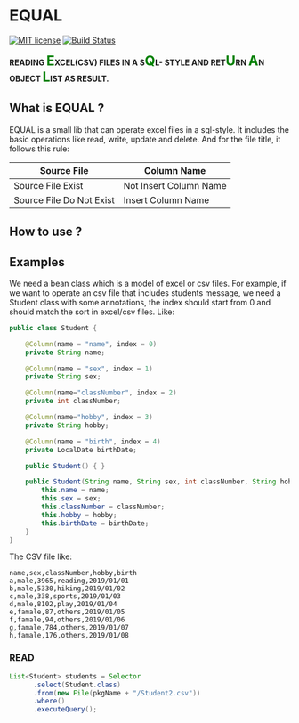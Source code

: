 # EQUAL

[![MIT license](http://img.shields.io/badge/license-MIT-brightgreen.svg)]()
[![Build Status](https://github.com/gnahZ-eH/equal/workflows/Java%20CI/badge.svg)](https://github.com/gnahZ-eH/equal/actions)

**READING <font color='green' size='5'>E</font>XCEL(CSV) FILES IN A S<font color='green' size='5'>Q</font>L- STYLE AND RET<font color='green' size='5'>U</font>RN <font color='green' size='5'>A</font>N OBJECT <font color='green' size='5'>L</font>IST AS RESULT.**

## What is EQUAL ?
EQUAL is a small lib that can operate excel files in a sql-style. It includes the basic operations like read, write, update and delete. And for the file title, it follows this rule:

Source File              | Column Name
-------------------------|-----------------------
Source File Exist        | Not Insert Column Name
Source File Do Not Exist | Insert Column Name

## How to use ?

## Examples
We need a bean class which is a model of excel or csv files. For example, if we want to operate an csv file that includes students message, we need a Student class with some annotations, the index should start from 0 and should match the sort in excel/csv files. Like:
```java
public class Student {

    @Column(name = "name", index = 0)
    private String name;

    @Column(name = "sex", index = 1)
    private String sex;

    @Column(name="classNumber", index = 2)
    private int classNumber;

    @Column(name="hobby", index = 3)
    private String hobby;

    @Column(name = "birth", index = 4)
    private LocalDate birthDate;

    public Student() { }

    public Student(String name, String sex, int classNumber, String hobby, LocalDate birthDate) {
        this.name = name;
        this.sex = sex;
        this.classNumber = classNumber;
        this.hobby = hobby;
        this.birthDate = birthDate;
    }
}
```
The CSV file like:
```csv
name,sex,classNumber,hobby,birth
a,male,3965,reading,2019/01/01
b,male,5330,hiking,2019/01/02
c,male,338,sports,2019/01/03
d,male,8102,play,2019/01/04
e,famale,87,others,2019/01/05
f,famale,94,others,2019/01/06
g,famale,784,others,2019/01/07
h,famale,176,others,2019/01/08
```

### READ
```java
List<Student> students = Selector
      .select(Student.class)
      .from(new File(pkgName + "/Student2.csv"))
      .where()
      .executeQuery();
```
